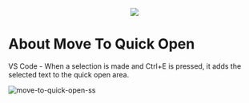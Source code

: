 <p align="center">
  <img src="https://github.com/hasanuzn/move-to-quick-open/assets/46399827/f5b4ec96-c5a1-4f67-b110-7762dfad3d9c">
</p>

# About Move To Quick Open

VS Code - When a selection is made and Ctrl+E is pressed, it adds the selected text to the quick open area.

![move-to-quick-open-ss](https://github.com/hasanuzn/move-to-quick-open/assets/46399827/6ef45fd5-9514-4a1b-93c0-2272db5f00ff)
